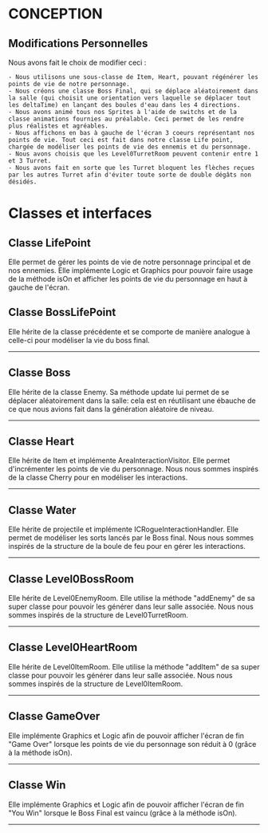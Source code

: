# CONCEPTION



## Modifications Personnelles

Nous avons fait le choix de modifier ceci :
```
- Nous utilisons une sous-classe de Item, Heart, pouvant régénérer les points de vie de notre personnage.
- Nous créons une classe Boss Final, qui se déplace aléatoirement dans la salle (qui choisit une orientation vers laquelle se déplacer tout les deltaTime) en lançant des boules d'eau dans les 4 directions.
- Nous avons animé tous nos Sprites à l'aide de switchs et de la classe animations fournies au préalable. Ceci permet de les rendre plus réalistes et agréables.
- Nous affichons en bas à gauche de l'écran 3 coeurs représentant nos points de vie. Tout ceci est fait dans notre classe Life point, chargée de modéliser les points de vie des ennemis et du personnage.
- Nous avons choisis que les Level0TurretRoom peuvent contenir entre 1 et 3 Turret.
- Nous avons fait en sorte que les Turret bloquent les flèches reçues par les autres Turret afin d'éviter toute sorte de double dégâts non désidés.
```

# Classes et interfaces


## Classe LifePoint

Elle permet de gérer les points de vie de notre personnage principal et de nos ennemies. Elle implémente Logic et Graphics pour pouvoir faire usage de la méthode isOn et afficher les points de vie du personnage en haut à gauche de l'écran.

## Classe BossLifePoint

Elle hérite de la classe précédente et se comporte de manière analogue à celle-ci pour modéliser la vie du boss final.

***

## Classe Boss

Elle hérite de la classe Enemy. Sa méthode update lui permet de se déplacer aléatoirement dans la salle: cela est en réutilisant une ébauche de ce que nous avions fait dans la génération aléatoire de niveau.

***

## Classe Heart

Elle hérite de Item et implémente AreaInteractionVisitor. Elle permet d'incrémenter les points de vie du personnage. Nous nous sommes inspirés de la classe Cherry pour en modéliser les interactions.

***

## Classe Water

Elle hérite de projectile et implémente ICRogueInteractionHandler. Elle permet de modéliser les sorts lancés par le Boss final. Nous nous sommes inspirés de la structure de la boule de feu pour en gérer les interactions.

***

## Classe Level0BossRoom

Elle hérite de Level0EnemyRoom. Elle utilise la méthode "addEnemy" de sa super classe pour pouvoir les générer dans leur salle associée. Nous nous sommes inspirés de la structure de Level0TurretRoom.

***

## Classe Level0HeartRoom

Elle hérite de Level0ItemRoom. Elle utilise la méthode "addItem" de sa super classe pour pouvoir les générer dans leur salle associée. Nous nous sommes inspirés de la structure de Level0ItemRoom.

***

## Classe GameOver

Elle implémente Graphics et Logic afin de pouvoir afficher l'écran de fin "Game Over" lorsque les points de vie du personnage son réduit à 0 (grâce à la méthode isOn). 

***

## Classe Win

Elle implémente Graphics et Logic afin de pouvoir afficher l'écran de fin "You Win" lorsque le Boss Final est vaincu (grâce à la méthode isOn).

***
